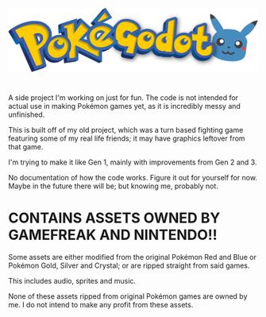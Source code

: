 
![Logo](https://raw.githubusercontent.com/moon-ray/pokegodot/main/read_me/logo.png)


#

A side project I'm working on just for fun. The code is not intended for actual use in making Pokémon games yet, as it is incredibly messy and unfinished.

This is built off of my old project, which was a turn based fighting game featuring some of my real life friends; it may have graphics leftover from that game.

I'm trying to make it like Gen 1, mainly with improvements from Gen 2 and 3.

No documentation of how the code works. Figure it out for yourself for now. Maybe in the future there will be; but knowing me, probably not.

# CONTAINS ASSETS OWNED BY GAMEFREAK AND NINTENDO!!

Some assets are either modified from the original Pokémon Red and Blue or Pokémon Gold, Silver and Crystal; or are ripped straight from said games.

This includes audio, sprites and music.

None of these assets ripped from original Pokémon games are owned by me. I do not intend to make any profit from these assets.
